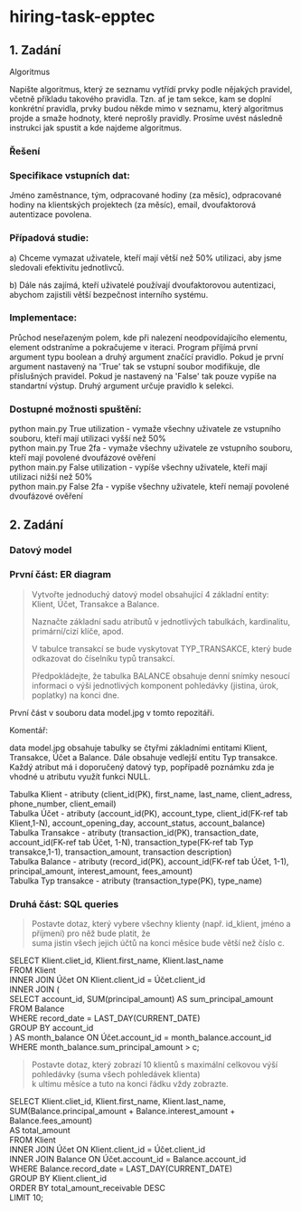 # hiring-task-epptec

## 1. Zadání
Algoritmus

Napište algoritmus, který ze seznamu vytřídí prvky podle nějakých pravidel,
včetně příkladu takového pravidla. Tzn. ať je tam sekce, kam se doplní konkrétní pravidla,
prvky budou někde mimo v seznamu, který algoritmus projde a smaže hodnoty, které neprošly pravidly.
Prosíme uvést následně instrukci jak spustit a kde najdeme algoritmus.

### Řešení

### Specifikace vstupních dat:

Jméno zaměstnance, tým, odpracované hodiny (za měsíc), odpracované hodiny na klientských projektech (za měsíc), email,
dvoufaktorová autentizace povolena.

### Případová studie:

a) Chceme vymazat uživatele, kteří mají větší než 50% utilizaci, aby jsme sledovali efektivitu jednotlivců.

b) Dále nás zajímá, kteří uživatelé používají dvoufaktorovou autentizaci, abychom zajistili větší bezpečnost interního systému.

### Implementace:

Průchod neseřazeným polem, kde při nalezení neodpovídajícího elementu, element odstraníme a pokračujeme v iteraci. Program příjímá první
argument typu boolean a druhý argument značící pravidlo. Pokud je první argument nastavený na 'True' tak se vstupní soubor modifikuje,
dle příslušných pravidel. Pokud je nastavený na 'False' tak pouze vypíše na standartní výstup. Druhý argument určuje pravidlo k selekci.

### Dostupné možnosti spuštění:

python main.py True utilization - vymaže všechny uživatele ze vstupního souboru, kteří mají utilizaci vyšší než 50%\
python main.py True 2fa - vymaže všechny uživatele ze vstupního souboru, kteří mají povolené dvoufázové ověření\
python main.py False utilization - vypíše všechny uživatele, kteří mají utilizaci nižší než 50%\
python main.py False 2fa - vypíše všechny uživatele, kteří nemají povolené dvoufázové ověření


## 2. Zadání

### Datový model

### První část: ER diagram

> Vytvořte jednoduchý datový model obsahující 4 základní entity: Klient, Účet, Transakce a Balance.
>
> Naznačte základní sadu atributů v jednotlivých tabulkách, kardinalitu, primární/cizí klíče, apod.
>
> V tabulce transakcí se bude vyskytovat TYP_TRANSAKCE, který bude odkazovat do číselníku typů transakcí.
>
> Předpokládejte, že tabulka BALANCE obsahuje denní snímky nesoucí informaci o výši jednotlivých komponent pohledávky (jistina, úrok, poplatky) na konci dne.

První část v souboru data model.jpg v tomto repozitáři.

Komentář:

data model.jpg obsahuje tabulky se čtyřmi základními entitami Klient, Transakce, Účet a Balance. Dále obsahuje vedlejší entitu Typ transakce.
Každý atribut má i doporučený datový typ, popřípadě poznámku zda je vhodné u atributu využít funkci NULL.

Tabulka Klient - atributy (client_id(PK), first_name, last_name, client_adress, phone_number, client_email)\
Tabulka Účet - atributy (account_id(PK), account_type, client_id(FK-ref tab Klient,1-N), account_opening_day, account_status, account_balance)\
Tabulka Transakce - atributy (transaction_id(PK), transaction_date, account_id(FK-ref tab Účet, 1-N), transaction_type(FK-ref tab Typ transakce,1-1), transaction_amount, transaction description)\
Tabulka Balance - atributy (record_id(PK), account_id(FK-ref tab Účet, 1-1), principal_amount, interest_amount, fees_amount)\
Tabulka Typ transakce - atributy (transaction_type(PK), type_name)

### Druhá část: SQL queries

> Postavte dotaz, který vybere všechny klienty (např. id_klient, jméno a příjmení) pro něž bude platit, že\
> suma jistin všech jejich účtů na konci měsíce bude větší než číslo c.

SELECT Klient.cliet_id, Klient.first_name, Klient.last_name\
FROM Klient\
INNER JOIN Účet ON Klient.client_id = Účet.client_id\
INNER JOIN (\
  SELECT account_id, SUM(principal_amount) AS sum_principal_amount\
  FROM Balance\
  WHERE record_date = LAST_DAY(CURRENT_DATE)\
  GROUP BY account_id\
)
AS month_balance ON Účet.account_id = month_balance.account_id\
WHERE month_balance.sum_principal_amount > c;

> Postavte dotaz, který zobrazí 10 klientů s maximální celkovou výší pohledávky (suma všech pohledávek klienta)\
> k ultimu měsíce a tuto na konci řádku vždy zobrazte.

SELECT Klient.cliet_id, Klient.first_name, Klient.last_name,\
SUM(Balance.principal_amount + Balance.interest_amount + Balance.fees_amount)\
AS total_amount\
FROM Klient\
INNER JOIN Účet ON Klient.client_id = Účet.client_id\
INNER JOIN Balance ON Účet.account_id = Balance.account_id\
WHERE Balance.record_date = LAST_DAY(CURRENT_DATE)\
GROUP BY Klient.client_id\
ORDER BY total_amount_receivable DESC\
LIMIT 10;